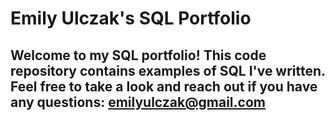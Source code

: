 # Emily Ulczak's SQL Portfolio

## Welcome to my SQL portfolio! This code repository contains examples of SQL I've written. Feel free to take a look and reach out if you have any questions: emilyulczak@gmail.com
